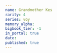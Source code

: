 ```yaml
---
name: Grandmother Kes
rarity: 4
series: voy
memory_alpha:
bigbook_tier: -1
in_portal: true
date:
published: true
---
```



